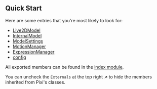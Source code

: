 ## Quick Start

Here are some entries that you're most likely to look for:

- [Live2DModel](classes/index.live2dmodel.html)
- [InternalModel](classes/index.internalmodel.html)
- [ModelSettings](classes/index.modelsettings.html)
- [MotionManager](classes/index.motionmanager.html)
- [ExpressionManager](classes/index.expressionmanager.html)
- [config](modules/index.config.html)

All exported members can be found in the [index module](modules/index.html).

You can uncheck the `Externals` at the top right ↗ to hide the members inherited from Pixi's classes.
